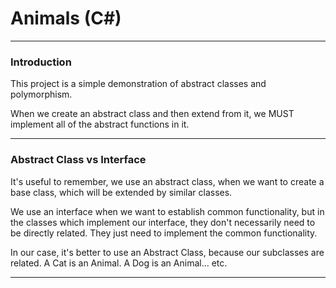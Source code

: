# Animals (C#)

---

### Introduction

This project is a simple demonstration of abstract classes and polymorphism.

When we create an abstract class and then extend from it, we MUST implement 
all of the abstract functions in it. 


---

### Abstract Class vs Interface

It's useful to remember, we use an abstract class, when we want to create a 
base class, which will be extended by similar classes.

We use an interface when we want to establish common functionality, but in 
the classes which implement our interface, they don't necessarily need to be 
directly related. They just need to implement the common functionality.


In our case, it's better to use an Abstract Class, because our subclasses
are related. A Cat is an Animal. A Dog is an Animal... etc. 

--- 
 

